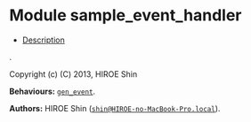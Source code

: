 

# Module sample_event_handler #
* [Description](#description)

.

Copyright (c) (C) 2013, HIROE Shin

__Behaviours:__ [`gen_event`](gen_event.md).

__Authors:__ HIROE Shin ([`shin@HIROE-no-MacBook-Pro.local`](mailto:shin@HIROE-no-MacBook-Pro.local)).

